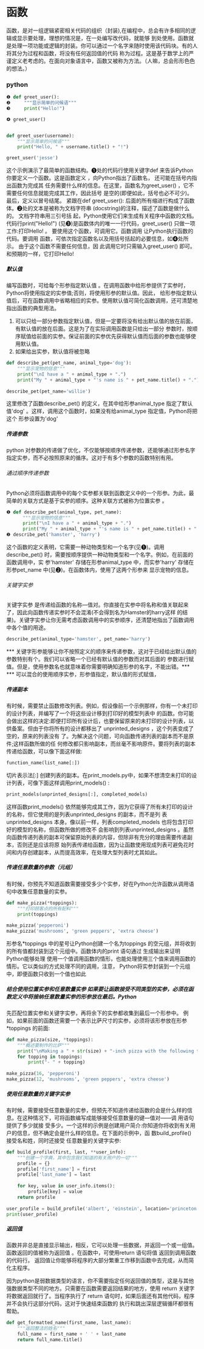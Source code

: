 # 函数
函数，是对一组逻辑紧密相关代码的组织（封装),在编程中，总会有许多相同的逻辑或显示要处理，理想的情况是，在一处编写改代码，就能够
到处使用。函数就是处理一项功能或逻辑的封装。你可以通过一个名字来随时使用该代码块。有的人将其分为过程和函数，将没有任何返回值的代码
称为过程。这是基于数学上的严谨定义老考虑的。在面向对象语言中，函数又被称为方法。（人嘛，总会形形色色的想法。）

### python
```python
❶ def greet_user():
❷     """显示简单的问候语"""
❸     print("Hello!")

❹ greet_user()


def greet_user(username):
    """显示简单的问候语"""
    print("Hello, " + username.title() + "!")

greet_user('jesse')

```
这个示例演示了最简单的函数结构。❶处的代码行使用关键字def 来告诉Python你要定义一个函数。这是函数定义 ，向Python指出了函数名，
还可能在括号内指出函数为完成其 任务需要什么样的信息。在这里，函数名为greet_user() ，它不需要任何信息就能完成其工作，因此括号
是空的(即便如此，括号也必不可少)。最后，定义以冒号结尾。
紧跟在def greet_user(): 后面的所有缩进行构成了函数体。❷处的文本是被称为文档字符串 (docstring)的注释，描述了函数是做什么的。
文档字符串用三引号括 起，Python使用它们来生成有关程序中函数的文档。
代码行print("Hello!") (见❸)是函数体内的唯一一行代码，greet_user() 只做一项工作:打印Hello! 。
要使用这个函数，可调用它。函数调用 让Python执行函数的代码。要调用 函数，可依次指定函数名以及用括号括起的必要信息，如❹处所示。
由于这个函数不需要任何信息，因 此调用它时只需输入greet_user() 即可。和预期的一样，它打印Hello! 

##### 默认值
编写函数时，可给每个形参指定默认值 。在调用函数中给形参提供了实参时，Python将使用指定的实参值;否则，将使用形参的默认值。因此，
给形参指定默认值后，可在函数调用中省略相应的实参。使用默认值可简化函数调用，还可清楚地指出函数的典型用法。
1. 可以只给一部分参数指定默认值，但是一定要将没有给出默认值的放在前面，有默认值的放在后面。这是为了在实际调用函数是只给出一部分
参数时，按顺序赋值给前面的实参。保证前面的实参优先获得默认值而后面的参数也能够使用默认值。
2. 如果给出实参，默认值将被忽略

```python
def describe_pet(pet_name, animal_type='dog'):
    """显示宠物的信息"""
    print("\nI have a " + animal_type + ".")
    print("My " + animal_type + "'s name is " + pet_name.title() + ".")
    
describe_pet(pet_name='willie')
```
这里修改了函数describe_pet() 的定义，在其中给形参animal_type 指定了默认值'dog' 。这样，调用这个函数时，如果没有给animal_type
指定值，Python将把这个 形参设置为'dog'

##### 传递参数
python 对参数的传递做了优化，不仅能够按顺序传递参数，还能够通过形参名字指定实参，而不必按照原来的循序。这对于有多个参数的函数特别有用。
###### 通过顺序传递参数
Python必须将函数调用中的每个实参都关联到函数定义中的一个形参。为此，最简单的关联方式是基于实参的顺序。这种关联方式被称为位置实参 。
```python
❶ def describe_pet(animal_type, pet_name):
      """显示宠物的信息"""
      print("\nI have a " + animal_type + ".")
      print("My " + animal_type + "'s name is " + pet_name.title() + ".")
❷ describe_pet('hamster', 'harry')
```
这个函数的定义表明，它需要一种动物类型和一个名字(见❶)。调用describe_pet() 时，需要按顺序提供一种动物类型和一个名字。例如，在前面的
函数调用中，实 参'hamster' 存储在形参animal_type 中，而实参'harry' 存储在形参pet_name 中(见❷)。在函数体内，使用了这两个形参来
显示宠物的信息。

###### 关键字实参
关键字实参 是传递给函数的名称—值对。你直接在实参中将名称和值关联起来了，因此向函数传递实参时不会混淆(不会得到名为Hamster的harry这样
的结果)。关键字实参让你无需考虑函数调用中的实参顺序，还清楚地指出了函数调用中各个值的用途。
```python
describe_pet(animal_type='hamster', pet_name='harry')
```
*** 关键字形参能够让你不按照定义的顺序来传递参数，这对于已经给出默认值的参数特别有个。我们可以省略一个已经有默认值的参数而对其后面的
参数进行赋值。但是，使用参数名也就意味着你需要明确知道形参的名字，不能出错。***
*** 可以混合的使用顺序实参，形参值指定，默认值的形式赋值，

##### 传递副本
有时候，需要禁止函数修改列表。例如，假设像前一个示例那样，你有一个未打印的设计列表，并编写了一个将这些设计移到打印好的模型列表中
的函数。你可能会做出这样的决定:即便打印所有设计后，也要保留原来的未打印的设计列表，以供备案。但由于你将所有的设计都移出了
unprinted_designs ，这个列表变成了空的，原来的列表没有 了。为解决这个问题，可向函数传递列表的副本而不是原件;这样函数所做的任
何修改都只影响副本，而丝毫不影响原件。要将列表的副本传递给函数，可以像下面这样做:
```python
function_name(list_name[:])
```
切片表示法[:] 创建列表的副本。在print_models.py中，如果不想清空未打印的设计列表，可像下面这样调用print_models() :
```python
print_models(unprinted_designs[:], completed_models)
```
这样函数print_models() 依然能够完成其工作，因为它获得了所有未打印的设计的名称，但它使用的是列表unprinted_designs 
的副本，而不是列 表unprinted_designs 本身。像以前一样，列表completed_models 也将包含打印好的模型的名称，但函数所做的修改不
会影响到列表unprinted_designs 。虽然向函数传递列表的副本可保留原始列表的内容，但除非有充分的理由需要传递副本，否则还是应该将原
始列表传递给函数，因为让函数使用现成列表可避免花时间和内存创建副本，从而提高效率，在处理大型列表时尤其如此。

##### 传递任意数量的参数（元组）
有时候，你预先不知道函数需要接受多少个实参，好在Python允许函数从调用语句中收集任意数量的实参。
```python
def make_pizza(*toppings):
    """打印顾客点的所有配料"""
    print(toppings)
    
make_pizza('pepperoni')
make_pizza('mushrooms', 'green peppers', 'extra cheese')
```
形参名*toppings 中的星号让Python创建一个名为toppings 的空元组，并将收到的所有值都封装到这个元组中。函数体内的print 语句通过
生成输出来证明Python能够处理 使用一个值调用函数的情形，也能处理使用三个值来调用函数的情形。它以类似的方式处理不同的调用，注意，
Python将实参封装到一个元组中，即便函数只收到一个值也如此

##### 结合使用位置实参和任意数量实参 如果要让函数接受不同类型的实参，必须在函数定义中将接纳任意数量实参的形参放在最后。Python
先匹配位置实参和关键字实参，再将余下的实参都收集到最后一个形参中。
例如，如果前面的函数还需要一个表示比萨尺寸的实参，必须将该形参放在形参*toppings 的前面:
```python
def make_pizza(size, *toppings):
    """概述要制作的比萨"""
    print("\nMaking a " + str(size) + "-inch pizza with the following toppings:")
    for topping in toppings:
        print("- " + topping)
        
make_pizza(16, 'pepperoni')
make_pizza(12, 'mushrooms', 'green peppers', 'extra cheese')
```

##### 使用任意数量的关键字实参
有时候，需要接受任意数量的实参，但预先不知道传递给函数的会是什么样的信息。在这种情况下，可将函数编写成能够接受任意数量的键—值对——调
用语句提供了多少就接 受多少。一个这样的示例是创建用户简介:你知道你将收到有关用户的信息，但不确定会是什么样的信息。在下面的示例中，函
数build_profile() 接受名和姓，同时还接受 任意数量的关键字实参:

```python
def build_profile(first, last, **user_info):
    """创建一个字典，其中包含我们知道的有关用户的一切"""
    profile = {}
    profile['first_name'] = first
    profile['last_name'] = last
    
    for key, value in user_info.items():
        profile[key] = value
    return profile
    
user_profile = build_profile('albert', 'einstein', location='princeton', field='physics')
print(user_profile)
```

##### 返回值
函数并非总是直接显示输出，相反，它可以处理一些数据，并返回一个或一组值。函数返回的值被称为返回值 。在函数中，可使用return 语句将值
返回到调用函数的代码行。
返回值让你能够将程序的大部分繁重工作移到函数中去完成，从而简化主程序。

因为python是弱数据类型的语言，你不需要指定任何返回值的类型，这是与其他强数据类型不同的地方。只需要在函数需要返回结果的地方，使用
return 关键字将数据返回就行了。当程序执行了 return 语句时，如果后面还有其他代码，程序并不会执行这部分代码，这对于快速结束函数的
执行和跳出深层逻辑循环都很有帮助。
```python
def get_formatted_name(first_name, last_name):
    """返回整洁的姓名"""
    full_name = first_name + ' ' + last_name
    return full_name.title()
```



